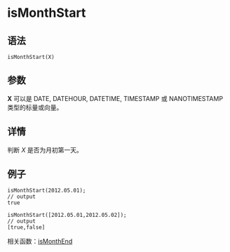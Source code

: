 # isMonthStart

## 语法

`isMonthStart(X)`

## 参数

**X** 可以是 DATE, DATEHOUR, DATETIME, TIMESTAMP 或 NANOTIMESTAMP
类型的标量或向量。

## 详情

判断 *X* 是否为月初第一天。

## 例子

```
isMonthStart(2012.05.01);
// output
true

isMonthStart([2012.05.01,2012.05.02]);
// output
[true,false]
```

相关函数：[isMonthEnd](isMonthEnd.md)

